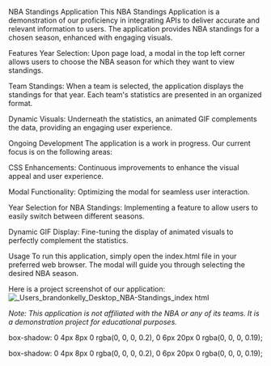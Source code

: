 NBA Standings Application
This NBA Standings Application is a demonstration of our proficiency in integrating APIs to deliver accurate and relevant information to users. The application provides NBA standings for a chosen season, enhanced with engaging visuals.

Features
Year Selection: Upon page load, a modal in the top left corner allows users to choose the NBA season for which they want to view standings.

Team Standings: When a team is selected, the application displays the standings for that year. Each team's statistics are presented in an organized format.

Dynamic Visuals: Underneath the statistics, an animated GIF complements the data, providing an engaging user experience.

Ongoing Development
The application is a work in progress. Our current focus is on the following areas:

CSS Enhancements: Continuous improvements to enhance the visual appeal and user experience.

Modal Functionality: Optimizing the modal for seamless user interaction.

Year Selection for NBA Standings: Implementing a feature to allow users to easily switch between different seasons.

Dynamic GIF Display: Fine-tuning the display of animated visuals to perfectly complement the statistics.

Usage
To run this application, simply open the index.html file in your preferred web browser. The modal will guide you through selecting the desired NBA season.

Here is a project screenshot of our application:![_Users_brandonkelly_Desktop_NBA-Standings_index html](https://github.com/bkness/jungle-map-api/assets/123907755/682710a2-8108-4fda-8169-d588e6253d76)

*Note: This application is not affiliated with the NBA or any of its teams. It is a demonstration project for educational purposes.*


box-shadow: 0 4px 8px 0 rgba(0, 0, 0, 0.2), 0 6px 20px 0 rgba(0, 0, 0, 0.19);

box-shadow: 0 4px 8px 0 rgba(0, 0, 0, 0.2), 0 6px 20px 0 rgba(0, 0, 0, 0.19);
